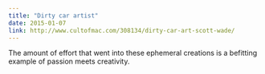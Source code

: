 ```yaml
---
title: "Dirty car artist"
date: 2015-01-07
link: http://www.cultofmac.com/308134/dirty-car-art-scott-wade/
---
```

 The amount of effort that went into these ephemeral creations is a befitting example of passion meets creativity.  

